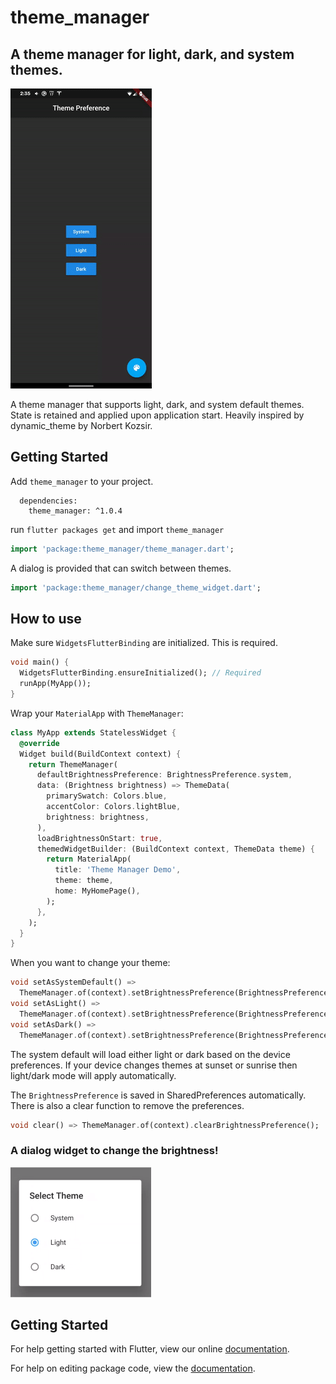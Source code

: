 # theme_manager
## A theme manager for light, dark, and system themes.

![](https://github.com/matthewrice345/theme_manager/blob/master/assets/screen.gif)

A theme manager that supports light, dark, and system default themes. State is retained and applied upon application start. Heavily inspired by dynamic_theme by Norbert Kozsir.

## Getting Started

Add `theme_manager` to your project.
```
  dependencies:
    theme_manager: ^1.0.4
```

run `flutter packages get` and import `theme_manager`
```dart
import 'package:theme_manager/theme_manager.dart';
```

A dialog is provided that can switch between themes. 
```dart
import 'package:theme_manager/change_theme_widget.dart';
```

## How to use

Make sure `WidgetsFlutterBinding` are initialized. This is required.

```dart
void main() {
  WidgetsFlutterBinding.ensureInitialized(); // Required
  runApp(MyApp());
}
```

Wrap your `MaterialApp` with `ThemeManager`:

```dart
class MyApp extends StatelessWidget {
  @override
  Widget build(BuildContext context) {
    return ThemeManager(
      defaultBrightnessPreference: BrightnessPreference.system,
      data: (Brightness brightness) => ThemeData(
        primarySwatch: Colors.blue,
        accentColor: Colors.lightBlue,
        brightness: brightness,
      ),
      loadBrightnessOnStart: true,
      themedWidgetBuilder: (BuildContext context, ThemeData theme) {
        return MaterialApp(
          title: 'Theme Manager Demo',
          theme: theme,
          home: MyHomePage(),
        );
      },
    );
  }
}
```

When you want to change your theme:

```dart
void setAsSystemDefault() => 
  ThemeManager.of(context).setBrightnessPreference(BrightnessPreference.system);
void setAsLight() => 
  ThemeManager.of(context).setBrightnessPreference(BrightnessPreference.light);
void setAsDark() => 
  ThemeManager.of(context).setBrightnessPreference(BrightnessPreference.dark);
```

The system default will load either light or dark based on the device preferences. If your device
changes themes at sunset or sunrise then light/dark mode will apply automatically. 

The `BrightnessPreference` is saved in SharedPreferences automatically. There is also a clear
function to remove the preferences. 
```dart
void clear() => ThemeManager.of(context).clearBrightnessPreference();
```

### A dialog widget to change the brightness!
![](https://github.com/matthewrice345/theme_manager/blob/master/assets/dialog.png)

## Getting Started

For help getting started with Flutter, view our online [documentation](https://flutter.io/).

For help on editing package code, view the [documentation](https://flutter.io/developing-packages/).
